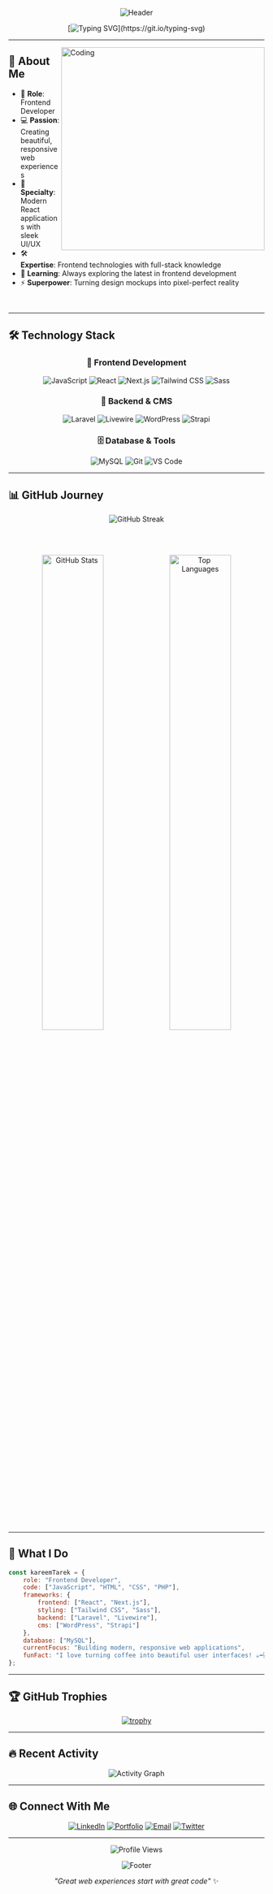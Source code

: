 <div align="center">

![Header](https://capsule-render.vercel.app/api?type=waving&color=gradient&customColorList=6,11,20&height=300&section=header&text=Hi%20There!%20👋&fontSize=50&fontAlignY=40&desc=I'm%20Kareem%20Tarek&descAlignY=60&descAlign=50)

</div>

<div align="center">

[![Typing SVG](https://readme-typing-svg.demolab.com?font=Fira+Code&pause=1000&color=6366F1&center=true&vCenter=true&width=500&lines=Frontend+Developer;React+%26+Next.js+Specialist;Modern+Web+Experiences+Creator;Always+Learning+New+Technologies!)](https://git.io/typing-svg)

</div>

---

<img align="right" alt="Coding" width="400" src="https://media.giphy.com/media/qgQUggAC3Pfv687qPC/giphy.gif">

## 🚀 About Me

- 🎯 **Role**: Frontend Developer
- 💻 **Passion**: Creating beautiful, responsive web experiences
- 🌟 **Specialty**: Modern React applications with sleek UI/UX
- 🛠️ **Expertise**: Frontend technologies with full-stack knowledge
- 🌱 **Learning**: Always exploring the latest in frontend development
- ⚡ **Superpower**: Turning design mockups into pixel-perfect reality

<br clear="right"/>

---

## 🛠️ Technology Stack

<div align="center">

### 🎨 Frontend Development
![JavaScript](https://img.shields.io/badge/JavaScript-F7DF1E?style=for-the-badge&logo=javascript&logoColor=black)
![React](https://img.shields.io/badge/React-20232A?style=for-the-badge&logo=react&logoColor=61DAFB)
![Next.js](https://img.shields.io/badge/Next.js-000000?style=for-the-badge&logo=nextdotjs&logoColor=white)
![Tailwind CSS](https://img.shields.io/badge/Tailwind_CSS-38B2AC?style=for-the-badge&logo=tailwind-css&logoColor=white)
![Sass](https://img.shields.io/badge/Sass-CC6699?style=for-the-badge&logo=sass&logoColor=white)

### 🔧 Backend & CMS
![Laravel](https://img.shields.io/badge/Laravel-FF2D20?style=for-the-badge&logo=laravel&logoColor=white)
![Livewire](https://img.shields.io/badge/Livewire-4E56A6?style=for-the-badge&logo=livewire&logoColor=white)
![WordPress](https://img.shields.io/badge/WordPress-21759B?style=for-the-badge&logo=wordpress&logoColor=white)
![Strapi](https://img.shields.io/badge/Strapi-2F2E8B?style=for-the-badge&logo=strapi&logoColor=white)

### 🗄️ Database & Tools
![MySQL](https://img.shields.io/badge/MySQL-005C84?style=for-the-badge&logo=mysql&logoColor=white)
![Git](https://img.shields.io/badge/Git-F05032?style=for-the-badge&logo=git&logoColor=white)
![VS Code](https://img.shields.io/badge/VS_Code-0078D4?style=for-the-badge&logo=visual%20studio%20code&logoColor=white)

</div>

---

## 📊 GitHub Journey

<div align="center">

<img src="https://github-readme-streak-stats.herokuapp.com/?user=KareemTarek&theme=tokyonight&hide_border=true" alt="GitHub Streak" />

<br><br>

<img width="49%" src="https://github-readme-stats.vercel.app/api?username=KareemTarek&show_icons=true&theme=tokyonight&hide_border=true&count_private=true" alt="GitHub Stats" />
<img width="49%" src="https://github-readme-stats.vercel.app/api/top-langs/?username=KareemTarek&layout=compact&theme=tokyonight&hide_border=true" alt="Top Languages" />

</div>

---

## 🎯 What I Do

```javascript
const kareemTarek = {
    role: "Frontend Developer",
    code: ["JavaScript", "HTML", "CSS", "PHP"],
    frameworks: {
        frontend: ["React", "Next.js"],
        styling: ["Tailwind CSS", "Sass"],
        backend: ["Laravel", "Livewire"],
        cms: ["WordPress", "Strapi"]
    },
    database: ["MySQL"],
    currentFocus: "Building modern, responsive web applications",
    funFact: "I love turning coffee into beautiful user interfaces! ☕➡️💻"
};
```

---

## 🏆 GitHub Trophies

<div align="center">

[![trophy](https://github-profile-trophy.vercel.app/?username=KareemTarek&theme=tokyonight&no-frame=true&column=7)](https://github.com/ryo-ma/github-profile-trophy)

</div>

---

## 🔥 Recent Activity

<div align="center">

![Activity Graph](https://github-readme-activity-graph.vercel.app/graph?username=KareemTarek&bg_color=0d1117&color=5bcdec&line=5bcdec&point=ffffff&area=true&hide_border=true)

</div>

---

## 🌐 Connect With Me

<div align="center">

[![LinkedIn](https://img.shields.io/badge/LinkedIn-0077B5?style=for-the-badge&logo=linkedin&logoColor=white)](https://linkedin.com/in/kareem-tarek)
[![Portfolio](https://img.shields.io/badge/Portfolio-000000?style=for-the-badge&logo=vercel&logoColor=white)](https://kareem-tarek.dev)
[![Email](https://img.shields.io/badge/Email-D14836?style=for-the-badge&logo=gmail&logoColor=white)](mailto:kareem.tarek.dev@gmail.com)
[![Twitter](https://img.shields.io/badge/Twitter-1DA1F2?style=for-the-badge&logo=twitter&logoColor=white)](https://twitter.com/kareem_tarek_dev)

</div>

---

<div align="center">

![Profile Views](https://komarev.com/ghpvc/?username=KareemTarek&style=for-the-badge&color=blueviolet)

![Footer](https://capsule-render.vercel.app/api?type=waving&color=gradient&customColorList=6,11,20&height=100&section=footer)

*"Great web experiences start with great code"* ✨

</div>
